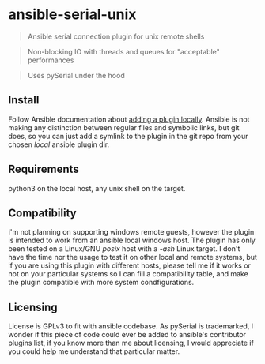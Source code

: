 # ansible-serial-unix

> Ansible serial connection plugin for unix remote shells

> Non-blocking IO with threads and queues for "acceptable" performances

> Uses pySerial under the hood

## Install
Follow Ansible documentation about [adding a plugin locally](https://docs.ansible.com/ansible/latest/dev_guide/developing_locally.html#adding-a-plugin-locally).
Ansible is not making any distinction between regular files and symbolic links, but git does, so you can just add a symlink to the plugin in the git repo from your chosen *local* ansible plugin dir.

## Requirements
python3 on the local host, any unix shell on the target.

## Compatibility
I'm not planning on supporting windows remote guests, however the plugin is intended to work from an ansible local windows host.
The plugin has only been tested on a Linux/GNU *posix* host with a *-ash* Linux target. I don't have the time nor the usage to test it on other local and remote systems, but if you are using this plugin with different hosts, please tell me if it works or not on your particular systems so I can fill a compatibility table, and make the plugin compatible with more system condfigurations.

## Licensing
License is GPLv3 to fit with ansible codebase.
As pySerial is trademarked, I wonder if this piece of code could ever be added to ansible's contributor plugins list, if you know more than me about licensing, I would appreciate if you could help me understand that particular matter.
